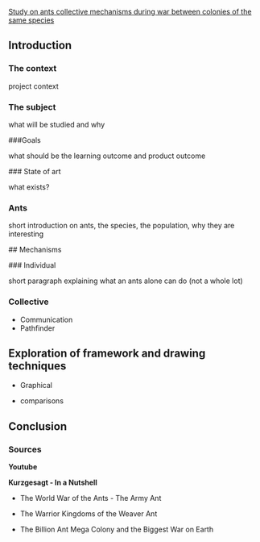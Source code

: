 [Study on ants collective mechanisms during war between colonies of the same species](https://learnit.itu.dk/course/view.php?id=3020439#section-0)

## Introduction

### The context

project context

### The subject

what will be studied and why

###Goals

what should be the learning outcome and product outcome

### State of art

what exists?

### Ants

short introduction on ants, the species, the population, why they are interesting

## Mechanisms

### Individual

short paragraph explaining what an ants alone can do (not a whole lot)

### Collective

- Communication
- Pathfinder

## Exploration of framework and drawing techniques

- Graphical

- comparisons

## Conclusion

### Sources

**Youtube**

**Kurzgesagt - In a Nutshell**

- The World War of the Ants - The Army Ant

- The Warrior Kingdoms of the Weaver Ant

- The Billion Ant Mega Colony and the Biggest War on Earth